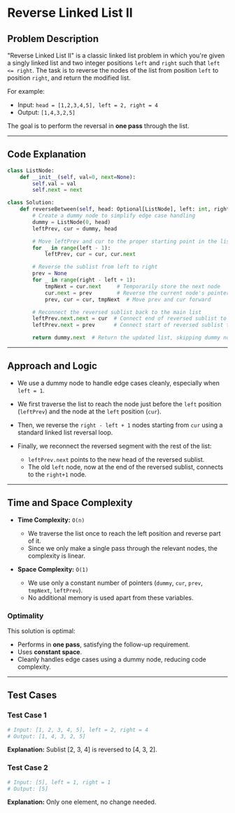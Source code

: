 # Reverse Linked List II

## Problem Description

"Reverse Linked List II" is a classic linked list problem in which you're given a singly linked list and two integer positions `left` and `right` such that `left <= right`. The task is to reverse the nodes of the list from position `left` to position `right`, and return the modified list.

For example:

* Input: `head = [1,2,3,4,5], left = 2, right = 4`
* Output: `[1,4,3,2,5]`

The goal is to perform the reversal in **one pass** through the list.

---

## Code Explanation

```python
class ListNode:
    def __init__(self, val=0, next=None):
        self.val = val
        self.next = next

class Solution:
    def reverseBetween(self, head: Optional[ListNode], left: int, right: int) -> Optional[ListNode]:
        # Create a dummy node to simplify edge case handling
        dummy = ListNode(0, head)
        leftPrev, cur = dummy, head

        # Move leftPrev and cur to the proper starting point in the list
        for _ in range(left - 1):
            leftPrev, cur = cur, cur.next

        # Reverse the sublist from left to right
        prev = None
        for _ in range(right - left + 1):
            tmpNext = cur.next     # Temporarily store the next node
            cur.next = prev        # Reverse the current node's pointer
            prev, cur = cur, tmpNext  # Move prev and cur forward

        # Reconnect the reversed sublist back to the main list
        leftPrev.next.next = cur  # Connect end of reversed sublist to the remainder
        leftPrev.next = prev      # Connect start of reversed sublist to the beginning

        return dummy.next  # Return the updated list, skipping dummy node
```

---

## Approach and Logic

* We use a dummy node to handle edge cases cleanly, especially when `left = 1`.
* We first traverse the list to reach the node just before the `left` position (`leftPrev`) and the node at the `left` position (`cur`).
* Then, we reverse the `right - left + 1` nodes starting from `cur` using a standard linked list reversal loop.
* Finally, we reconnect the reversed segment with the rest of the list:

  * `leftPrev.next` points to the new head of the reversed sublist.
  * The old `left` node, now at the end of the reversed sublist, connects to the `right+1` node.

---

## Time and Space Complexity

* **Time Complexity:** `O(n)`

  * We traverse the list once to reach the left position and reverse part of it.
  * Since we only make a single pass through the relevant nodes, the complexity is linear.
* **Space Complexity:** `O(1)`

  * We use only a constant number of pointers (`dummy`, `cur`, `prev`, `tmpNext`, `leftPrev`).
  * No additional memory is used apart from these variables.

### Optimality

This solution is optimal:

* Performs in **one pass**, satisfying the follow-up requirement.
* Uses **constant space**.
* Cleanly handles edge cases using a dummy node, reducing code complexity.

---

## Test Cases

### Test Case 1

```python
# Input: [1, 2, 3, 4, 5], left = 2, right = 4
# Output: [1, 4, 3, 2, 5]
```

**Explanation:** Sublist \[2, 3, 4] is reversed to \[4, 3, 2].

### Test Case 2

```python
# Input: [5], left = 1, right = 1
# Output: [5]
```

**Explanation:** Only one element, no change needed.

